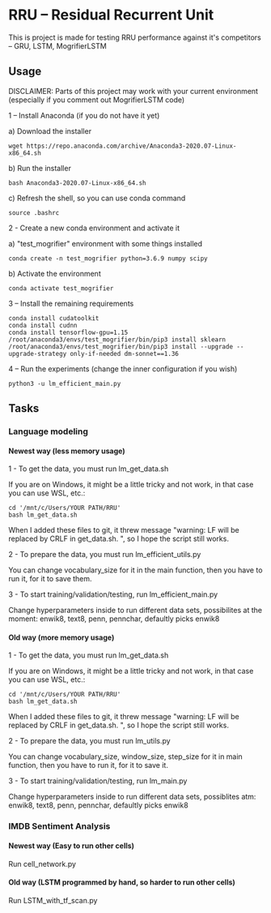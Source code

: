 # RRU – Residual Recurrent Unit

This is project is made for testing RRU performance against it's competitors – GRU, LSTM, MogrifierLSTM

## Usage

DISCLAIMER: Parts of this project may work with your current environment (especially if you comment out MogrifierLSTM code)

1 – Install Anaconda (if you do not have it yet)

a) Download the installer
```
wget https://repo.anaconda.com/archive/Anaconda3-2020.07-Linux-x86_64.sh
```

b) Run the installer
```
bash Anaconda3-2020.07-Linux-x86_64.sh
```

c) Refresh the shell, so you can use conda command
```
source .bashrc
```

2 - Create a new conda environment and activate it

a) "test_mogrifier" environment with some things installed
```
conda create -n test_mogrifier python=3.6.9 numpy scipy
```

b) Activate the environment
```
conda activate test_mogrifier
```

3 – Install the remaining requirements
```
conda install cudatoolkit
conda install cudnn
conda install tensorflow-gpu=1.15
/root/anaconda3/envs/test_mogrifier/bin/pip3 install sklearn
/root/anaconda3/envs/test_mogrifier/bin/pip3 install --upgrade --upgrade-strategy only-if-needed dm-sonnet==1.36
```

4 – Run the experiments (change the inner configuration if you wish)
```
python3 -u lm_efficient_main.py
```

## Tasks

### Language modeling

#### Newest way (less memory usage)

1 - To get the data, you must run lm_get_data.sh

If you are on Windows, it might be a little tricky and not work, in that case you can use WSL, etc.:
```
cd '/mnt/c/Users/YOUR PATH/RRU'
bash lm_get_data.sh
```
	
When I added these files to git, it threw message "warning: LF will be replaced by CRLF in get_data.sh.
", so I hope the script still works.

2 - To prepare the data, you must run lm_efficient_utils.py

You can change vocabulary_size for it in the main function, then you have to run it, for it to save them.

3 - To start training/validation/testing, run lm_efficient_main.py

Change hyperparameters inside to run different data sets, possibilites at the moment: enwik8, text8, penn, pennchar, defaultly picks enwik8

#### Old way (more memory usage)

1 - To get the data, you must run lm_get_data.sh

If you are on Windows, it might be a little tricky and not work, in that case you can use WSL, etc.:
```
cd '/mnt/c/Users/YOUR PATH/RRU'
bash lm_get_data.sh
```
	
When I added these files to git, it threw message "warning: LF will be replaced by CRLF in get_data.sh.
", so I hope the script still works.

2 - To prepare the data, you must run lm_utils.py

You can change vocabulary_size, window_size, step_size for it in main function, then you have to run it, for it to save it.

3 - To start training/validation/testing, run lm_main.py

Change hyperparameters inside to run different data sets, possiblites atm: enwik8, text8, penn, pennchar, defaultly picks enwik8

### IMDB Sentiment Analysis

#### Newest way (Easy to run other cells)

Run cell_network.py

#### Old way (LSTM programmed by hand, so harder to run other cells)

Run LSTM_with_tf_scan.py
